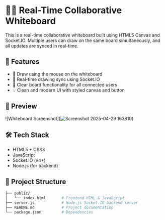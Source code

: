 # 🧑‍🎨 Real-Time Collaborative Whiteboard

This is a real-time collaborative whiteboard built using HTML5 Canvas and Socket.IO. Multiple users can draw on the same board simultaneously, and all updates are synced in real-time.

## 🚀 Features

- 🎨 Draw using the mouse on the whiteboard
- 🔄 Real-time drawing sync using Socket.IO
- 🧹 Clear board functionality for all connected users
- 💡 Clean and modern UI with styled canvas and button

## 📸 Preview


![Whiteboard Screenshot](![Screenshot 2025-04-29 163810](https://github.com/user-attachments/assets/ae2c7231-6297-4134-ab4c-b57a85ff64b3)) <!-- You can add your screenshot image file to the repo -->

## 🛠️ Tech Stack

- HTML5 + CSS3
- JavaScript
- Socket.IO (v4+)
- Node.js (for backend)

## 📁 Project Structure

```bash
├── public/
│   └── index.html       # Frontend HTML & JavaScript
├── server.js            # Node.js Socket.IO backend server
├── README.md            # Project documentation
└── package.json         # Dependencies
